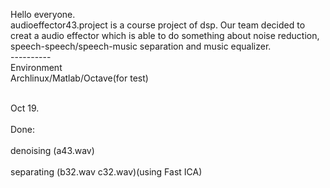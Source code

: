 

Hello everyone.<br />
audioeffector43.project is a course project 
of dsp. 
Our team decided to creat a audio effector 
which is able to do something about noise 
reduction, speech-speech/speech-music
separation and music equalizer.<br />
----------<br />
Environment<br />
Archlinux/Matlab/Octave(for test)<br />

<br>Oct 19.</br>
<br>Done: </br>
<br>denoising (a43.wav)</br>
<br>      separating (b32.wav c32.wav)(using Fast ICA)</br>
      

